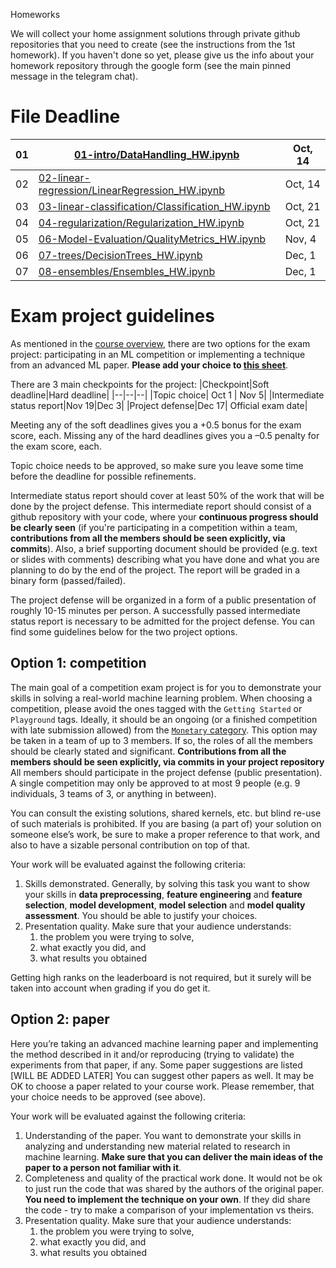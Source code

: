 Homeworks

We will collect your home assignment solutions through private github repositories that you need to create (see the instructions from the 1st homework). If you haven't done so yet, please give us the info about your homework repository through the google form (see the main pinned message in the telegram chat).

#	File	Deadline

| 01 | [01-intro/DataHandling_HW.ipynb](01-intro/DataHandling_HW.ipynb)| Oct, 14 |
| -- | ------------------------| ------- |
| 02 | [02-linear-regression/LinearRegression_HW.ipynb](02-linear-regression/LinearRegression_HW.ipynb)| Oct, 14 |
| 03 | [03-linear-classification/Classification_HW.ipynb](03-linear-classification/Classification_HW.ipynb)| Oct, 21 |
| 04 | [04-regularization/Regularization_HW.ipynb](04-regularization/Regularization_HW.ipynb)| Oct, 21 |
| 05 | [06-Model-Evaluation/QualityMetrics_HW.ipynb](06-Model-Evaluation/QualityMetrics_HW.ipynb)| Nov, 4 |
| 06 | [07-trees/DecisionTrees_HW.ipynb](07-trees/DecisionTrees_HW.ipynb)| Dec, 1 |
| 07 | [08-ensembles/Ensembles_HW.ipynb](08-ensembles/Ensembles_HW.ipynb)| Dec, 1 |


# Exam project guidelines

As mentioned in the [course overview](https://github.com/abdalazizrashid/MLDM-2023/blob/main/01-intro/MLDM-2023-course-overview.pdf),
there are two options for the exam project: participating in an ML competition or implementing a technique from an advanced ML paper.
**Please add your choice to [this sheet]([https://docs.google.com/forms/d/e/1FAIpQLScNhxTYuDxaVw0tegRohyaT618LbfFwfopCn9lgIDdp3XXRqg/viewform](https://docs.google.com/spreadsheets/d/1Ab9C5uCQdColxadfB-cifJDVUJJhIvH-pb3QTDd0Re8/edit#gid=0))**.

There are 3 main checkpoints for the project:
|Checkpoint|Soft deadline|Hard deadline|
|--|--|--|
|Topic choice| Oct 1 | Nov 5|
|Intermediate status report|Nov 19|Dec 3|
|Project defense|Dec 17| Official exam date|

Meeting any of the soft deadlines gives you a +0.5 bonus for the exam score, each.
Missing any of the hard deadlines gives you a –0.5 penalty for the exam score, each.

Topic choice needs to be approved, so make sure you leave some time before the deadline for possible refinements.

Intermediate status report should cover at least 50% of the work that will be done by the project defense.
This intermediate report should consist of a github repository with your code, where your
**continuous progress should be clearly seen** (if you're participating in a competition within a team,
**contributions from all the members should be seen explicitly, via commits**).
Also, a brief supporting document should be provided (e.g. text or slides with comments) describing what
you have done and what you are planning to do by the end of the project.
The report will be graded in a binary form (passed/failed).

The project defense will be organized in a form of a public presentation of roughly 10-15 minutes per person.
A successfully passed intermediate status report is necessary to be admitted for the project defense.
You can find some guidelines below for the two project options.


## Option 1: competition

The main goal of a competition exam project is for you to demonstrate your skills in solving a real-world machine
learning problem. When choosing a competition, please avoid the ones tagged with the `Getting Started` or `Playground`
tags. Ideally, it should be an ongoing (or a finished competition with late submission allowed)
from the [`Monetary` category](https://www.kaggle.com/competitions?prestigeFilter=money). This option may be taken in
a team of up to 3 members. If so, the roles of all the members should be clearly stated and significant.
**Contributions from all the members should be seen explicitly, via commits in your project repository**
All members should participate in the project defense (public presentation).
A single competition may only be approved to at most 9 people (e.g. 9 individuals, 3 teams of 3, or anything in between).

You can consult the existing solutions, shared kernels, etc. but blind re-use of such materials is prohibited.
If you are basing (a part of) your solution on someone else’s work, be sure to make a proper reference to
that work, and also to have a sizable personal contribution on top of that.

Your work will be evaluated against the following criteria:

1. Skills demonstrated. Generally, by solving this task you want to show your skills
in **data preprocessing**, **feature engineering** and **feature selection**, **model development**,
**model selection** and **model quality assessment**. You should be able to justify your choices.
1. Presentation quality. Make sure that your audience understands:
    1. the problem you were trying to solve,
    1. what exactly you did, and
    1. what results you obtained

Getting high ranks on the leaderboard is not required, but it surely will be taken into account when grading if you do get it.


## Option 2: paper

Here you’re taking an advanced machine learning paper and implementing the method described in
it and/or reproducing (trying to validate) the experiments from that paper, if any.
Some paper suggestions are listed [WILL BE ADDED LATER]
You can suggest other papers as well. It may be OK to choose a paper related to your course work.
Please remember, that your choice needs to be approved (see above).

Your work will be evaluated against the following criteria:

1. Understanding of the paper. You want to demonstrate your skills in analyzing and understanding new material
related to research in machine learning. **Make sure that you can deliver the main ideas of the paper to a
person not familiar with it**.
1. Completeness and quality of the practical work done. It would not be ok to just run the code that was shared
by the authors of the original paper. **You need to implement the technique on your own**. If they did share the code - try to
make a comparison of your implementation vs theirs.
1. Presentation quality. Make sure that your audience understands:
    1. the problem you were trying to solve,
    1. what exactly you did, and 
    1. what results you obtained
